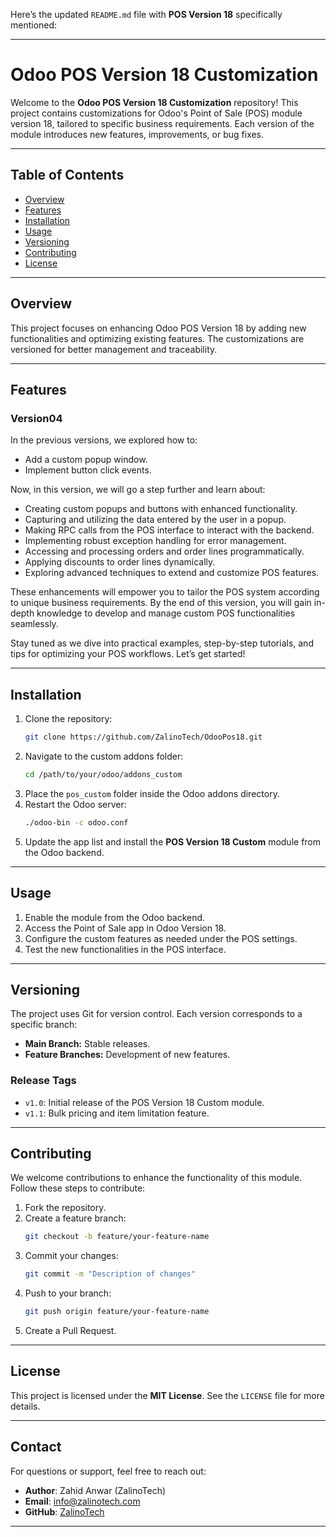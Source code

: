 Here’s the updated `README.md` file with **POS Version 18** specifically mentioned:

---

# **Odoo POS Version 18 Customization**

Welcome to the **Odoo POS Version 18 Customization** repository! This project contains customizations for Odoo's Point of Sale (POS) module version 18, tailored to specific business requirements. Each version of the module introduces new features, improvements, or bug fixes.

---

## **Table of Contents**
- [Overview](#overview)
- [Features](#features)
- [Installation](#installation)
- [Usage](#usage)
- [Versioning](#versioning)
- [Contributing](#contributing)
- [License](#license)

---

## **Overview**
This project focuses on enhancing Odoo POS Version 18 by adding new functionalities and optimizing existing features. The customizations are versioned for better management and traceability.

---

## **Features**
### **Version04**

In the previous versions, we explored how to:

- Add a custom popup window.
- Implement button click events.

Now, in this version, we will go a step further and learn about:

- Creating custom popups and buttons with enhanced functionality.
- Capturing and utilizing the data entered by the user in a popup.
- Making RPC calls from the POS interface to interact with the backend.
- Implementing robust exception handling for error management.
- Accessing and processing orders and order lines programmatically.
- Applying discounts to order lines dynamically.
- Exploring advanced techniques to extend and customize POS features.

These enhancements will empower you to tailor the POS system according to unique business requirements. By the end of this version, you will gain in-depth knowledge to develop and manage custom POS functionalities seamlessly.

Stay tuned as we dive into practical examples, step-by-step tutorials, and tips for optimizing your POS workflows. Let’s get started!

---

## **Installation**
1. Clone the repository:
   ```bash
   git clone https://github.com/ZalinoTech/OdooPos18.git
   ```
2. Navigate to the custom addons folder:
   ```bash
   cd /path/to/your/odoo/addons_custom
   ```
3. Place the `pos_custom` folder inside the Odoo addons directory.
4. Restart the Odoo server:
   ```bash
   ./odoo-bin -c odoo.conf
   ```
5. Update the app list and install the **POS Version 18 Custom** module from the Odoo backend.

---

## **Usage**
1. Enable the module from the Odoo backend.
2. Access the Point of Sale app in Odoo Version 18.
3. Configure the custom features as needed under the POS settings.
4. Test the new functionalities in the POS interface.

---

## **Versioning**
The project uses Git for version control. Each version corresponds to a specific branch:
- **Main Branch:** Stable releases.
- **Feature Branches:** Development of new features.

### **Release Tags**
- `v1.0`: Initial release of the POS Version 18 Custom module.
- `v1.1`: Bulk pricing and item limitation feature.

---

## **Contributing**
We welcome contributions to enhance the functionality of this module. Follow these steps to contribute:
1. Fork the repository.
2. Create a feature branch:
   ```bash
   git checkout -b feature/your-feature-name
   ```
3. Commit your changes:
   ```bash
   git commit -m "Description of changes"
   ```
4. Push to your branch:
   ```bash
   git push origin feature/your-feature-name
   ```
5. Create a Pull Request.

---

## **License**
This project is licensed under the **MIT License**. See the `LICENSE` file for more details.

---

## **Contact**
For questions or support, feel free to reach out:
- **Author**: Zahid Anwar (ZalinoTech)
- **Email**: [info@zalinotech.com](mailto:info@zalinotech.com)
- **GitHub**: [ZalinoTech](https://github.com/ZalinoTech)

---